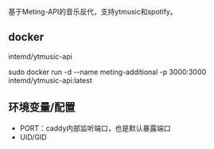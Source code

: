 基于Meting-API的音乐反代，支持ytmusic和spotify。

## docker

intemd/ytmusic-api

sudo docker run -d --name meting-additional -p 3000:3000 intemd/ytmusic-api:latest

## 环境变量/配置

- PORT：caddy内部监听端口，也是默认暴露端口
- UID/GID
